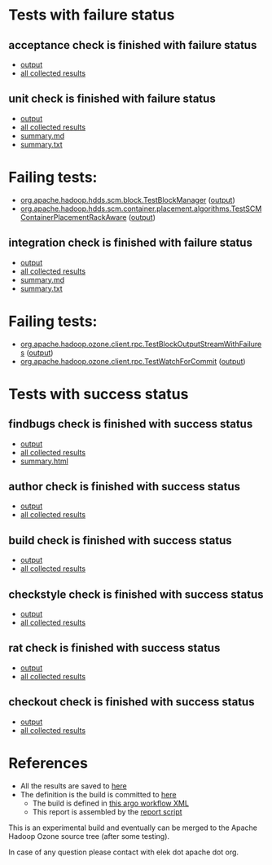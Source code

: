 # Tests with failure status

## acceptance check is finished with failure status

   * [output](https://raw.githubusercontent.com/elek/ozone-ci-q4/master/pr/pr-hdds-2302-x69hs/acceptance/output.log)
   * [all collected results](https://github.com/elek/ozone-ci-q4/tree/master/pr/pr-hdds-2302-x69hs/acceptance)


## unit check is finished with failure status

   * [output](https://raw.githubusercontent.com/elek/ozone-ci-q4/master/pr/pr-hdds-2302-x69hs/unit/output.log)
   * [all collected results](https://github.com/elek/ozone-ci-q4/tree/master/pr/pr-hdds-2302-x69hs/unit)
   * [summary.md](https://github.com/elek/ozone-ci-q4/tree/master/pr/pr-hdds-2302-x69hs/unit/summary.md)
   * [summary.txt](https://github.com/elek/ozone-ci-q4/tree/master/pr/pr-hdds-2302-x69hs/unit/summary.txt)

# Failing tests: 

 * [org.apache.hadoop.hdds.scm.block.TestBlockManager](hadoop-hdds/server-scm/org.apache.hadoop.hdds.scm.block.TestBlockManager.txt) ([output](hadoop-hdds/server-scm/org.apache.hadoop.hdds.scm.block.TestBlockManager-output.txt))
 * [org.apache.hadoop.hdds.scm.container.placement.algorithms.TestSCMContainerPlacementRackAware](hadoop-hdds/server-scm/org.apache.hadoop.hdds.scm.container.placement.algorithms.TestSCMContainerPlacementRackAware.txt) ([output](hadoop-hdds/server-scm/org.apache.hadoop.hdds.scm.container.placement.algorithms.TestSCMContainerPlacementRackAware-output.txt))

## integration check is finished with failure status

   * [output](https://raw.githubusercontent.com/elek/ozone-ci-q4/master/pr/pr-hdds-2302-x69hs/integration/output.log)
   * [all collected results](https://github.com/elek/ozone-ci-q4/tree/master/pr/pr-hdds-2302-x69hs/integration)
   * [summary.md](https://github.com/elek/ozone-ci-q4/tree/master/pr/pr-hdds-2302-x69hs/integration/summary.md)
   * [summary.txt](https://github.com/elek/ozone-ci-q4/tree/master/pr/pr-hdds-2302-x69hs/integration/summary.txt)

# Failing tests: 

 * [org.apache.hadoop.ozone.client.rpc.TestBlockOutputStreamWithFailures](hadoop-ozone/integration-test/org.apache.hadoop.ozone.client.rpc.TestBlockOutputStreamWithFailures.txt) ([output](hadoop-ozone/integration-test/org.apache.hadoop.ozone.client.rpc.TestBlockOutputStreamWithFailures-output.txt))
 * [org.apache.hadoop.ozone.client.rpc.TestWatchForCommit](hadoop-ozone/integration-test/org.apache.hadoop.ozone.client.rpc.TestWatchForCommit.txt) ([output](hadoop-ozone/integration-test/org.apache.hadoop.ozone.client.rpc.TestWatchForCommit-output.txt))


# Tests with success status

## findbugs check is finished with success status

   * [output](https://raw.githubusercontent.com/elek/ozone-ci-q4/master/pr/pr-hdds-2302-x69hs/findbugs/output.log)
   * [all collected results](https://github.com/elek/ozone-ci-q4/tree/master/pr/pr-hdds-2302-x69hs/findbugs)
   * [summary.html](https://elek.github.io/ozone-ci-q4/pr/pr-hdds-2302-x69hs/findbugs/summary.html)


## author check is finished with success status

   * [output](https://raw.githubusercontent.com/elek/ozone-ci-q4/master/pr/pr-hdds-2302-x69hs/author/output.log)
   * [all collected results](https://github.com/elek/ozone-ci-q4/tree/master/pr/pr-hdds-2302-x69hs/author)


## build check is finished with success status

   * [output](https://raw.githubusercontent.com/elek/ozone-ci-q4/master/pr/pr-hdds-2302-x69hs/build/output.log)
   * [all collected results](https://github.com/elek/ozone-ci-q4/tree/master/pr/pr-hdds-2302-x69hs/build)


## checkstyle check is finished with success status

   * [output](https://raw.githubusercontent.com/elek/ozone-ci-q4/master/pr/pr-hdds-2302-x69hs/checkstyle/output.log)
   * [all collected results](https://github.com/elek/ozone-ci-q4/tree/master/pr/pr-hdds-2302-x69hs/checkstyle)


## rat check is finished with success status

   * [output](https://raw.githubusercontent.com/elek/ozone-ci-q4/master/pr/pr-hdds-2302-x69hs/rat/output.log)
   * [all collected results](https://github.com/elek/ozone-ci-q4/tree/master/pr/pr-hdds-2302-x69hs/rat)


## checkout check is finished with success status

   * [output](https://raw.githubusercontent.com/elek/ozone-ci-q4/master/pr/pr-hdds-2302-x69hs/checkout/output.log)
   * [all collected results](https://github.com/elek/ozone-ci-q4/tree/master/pr/pr-hdds-2302-x69hs/checkout)




# References

 * All the results are saved to [here](https://github.com/elek/ozone-ci-q4/tree/master/pr/pr-hdds-2302-x69hs/)
 * The definition is the build is committed to [here](https://github.com/elek/argo-ozone)
    * The build is defined in [this argo workflow XML](https://github.com/elek/argo-ozone/blob/master/ozone-build.yaml)
    * This report is assembled by the [report script](https://github.com/elek/argo-ozone/blob/master/scripts/report.sh)

This is an experimental build and eventually can be merged to the Apache Hadoop Ozone source tree (after some testing).

In case of any question please contact with elek dot apache dot org.
